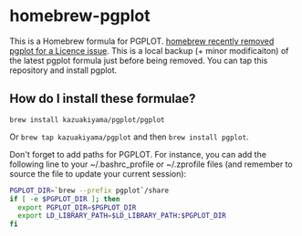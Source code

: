 # homebrew-pgplot
This is a Homebrew formula for PGPLOT. [homebrew recently removed pgplot for a Licence issue](https://github.com/Homebrew/discussions/discussions/533).
This is a local backup (+ minor modificaiton) of the latest pgplot formula just before being removed.
You can tap this repository and install pgplot.

## How do I install these formulae?

`brew install kazuakiyama/pgplot/pgplot`

Or `brew tap kazuakiyama/pgplot` and then `brew install pgplot`.

Don't forget to add paths for PGPLOT. For instance, you can add the following line to your ~/.bashrc_profile or ~/.zprofile files (and remember to source the file to update your current session):

```bash
PGPLOT_DIR=`brew --prefix pgplot`/share
if [ -e $PGPLOT_DIR ]; then
  export PGPLOT_DIR=$PGPLOT_DIR
  export LD_LIBRARY_PATH=$LD_LIBRARY_PATH:$PGPLOT_DIR
fi
```
